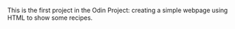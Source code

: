 This is the first project in the Odin Project: creating a simple webpage using HTML to show some recipes.
